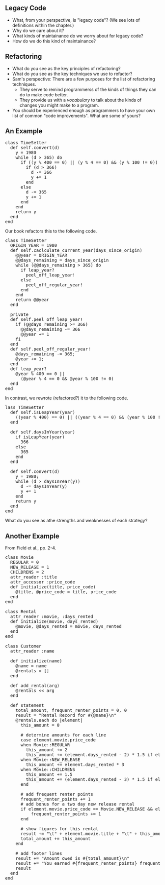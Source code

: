 Legacy Code
-----------

* What, from your perspective, is "legacy code"?  (We see lots of
  definitions within the chapter.)
* Why do we care about it?
* What kinds of maintainance do we worry about for legacy code?
* How do we do this kind of maintainance?

Refactoring
-----------

* What do you see as the key principles of refactoring?
* What do you see as the key techniques we use to refactor?
* Sam's perspective: There are a few purposes for the list of
  refactoring techniques.
    * They serve to remind programmerss of the kinds of things they
      can do to make code better.
    * They provide us with a *vocabulary* to talk about the kinds of
      changes you might make to a program.
* You should be experienced enough as programmers to have your own list
  of common "code improvements".  What are some of yours?

An Example
----------

<pre class="programlisting">
class TimeSetter
  def self.convert(d)
    y = 1980
    while (d > 365) do
      if ((y % 400 == 0) || (y % 4 == 0) && (y % 100 != 0))
        if (d > 366)
          d -= 366
          y += 1
        end
      else
        d -= 365
        y += 1
      end
    end
    return y
  end
end
</pre>

Our book refactors this to the following code.

<pre class="programlisting">
class TimeSetter
  ORIGIN_YEAR = 1980
  def self.caclculate_current_year(days_since_origin)
    @@year = ORIGIN_YEAR
    @@days_remaining = days_since_origin
    while (@@days_remaining > 365) do
      if leap_year?
        peel_off_leap_year!
      else
        peel_off_regular_year!
      end
    end
    return @@year
  end
  
  private
  def self.peel_off_leap_year!
    if (@@days_remaining >= 366)
      @@days_remaining -= 366
      @@year += 1
    fi
  end
  def self.peel_off_regular_year!
    @days_remaining -= 365;
    @year += 1;
  end
  def leap_year?
    @year % 400 == 0 ||
      (@year % 4 == 0 && @year % 100 != 0)
  end
end     
</pre>

In contrast, we rewrote (refactored?) it to the following code.

<pre class="programlisting">
lass TimeSetter
  def self.isLeapYear(year)
    ((year % 400) == 0) || ((year % 4 == 0) && (year % 100 != 0))
  end

  def self.daysInYear(year)
    if isLeapYear(year)
      366
    else
      365
    end
  end

  def self.convert(d)
    y = 1980;
    while (d > daysInYear(y))
      d -= daysInYear(y)
      y += 1
    end
    return y
  end
end
</pre>

What do you see as athe strengths and weaknesses of each strategy?

Another Example
---------------

From Field et al., pp. 2-4.

<pre class="programlisting">
class Movie
  REGULAR = 0
  NEW_RELEASE = 1
  CHILDRENS = 2
  attr_reader :title
  attr_accessor :price_code
  def initialize(title, price_code)
    @title, @price_code = title, price_code
  end 
end

class Rental
  attr_reader :movie, :days_rented
  def initialize(movie, days_rented)
    @movie, @days_rented = movie, days_rented
  end 
end

class Customer
  attr_reader :name

  def initialize(name)
    @name = name
    @rentals = []
  end

  def add_rental(arg)
    @rentals << arg
  end

  def statement
    total_amount, frequent_renter_points = 0, 0
    result = "Rental Record for #{@name}\n"
    @rentals.each do |element|
      this_amount = 0

      # determine amounts for each line
      case element.movie.price_code
      when Movie::REGULAR
        this_amount += 2
        this_amount += (element.days_rented - 2) * 1.5 if element.days_rented > 2
      when Movie::NEW_RELEASE
        this_amount += element.days_rented * 3
      when Movie::CHILDRENS
        this_amount += 1.5
        this_amount += (element.days_rented - 3) * 1.5 if element.days_rented > 3
      end

      # add frequent renter points
      frequent_renter_points += 1
      # add bonus for a two day new release rental
      if element.movie.price_code == Movie.NEW_RELEASE && element.days_rented > 1
          frequent_renter_points += 1
      end

      # show figures for this rental
      result += "\t" + element.movie.title + "\t" + this_amount.to_s + "\n"
      total_amount += this_amount
    end

    # add footer lines
    result += "Amount owed is #{total_amount}\n"
    result += "You earned #{frequent_renter_points} frequent renter points"
    result
  end
end
</pre>

